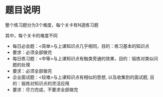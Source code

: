 # 题目说明

整个练习题分为3个难度，每个关卡有N道练习题

其中，每个关卡的难度不同

- 每日必会题：<简单>与上课知识点几乎相同，目的：练习基本的知识点
- 要求：必须全部做完
- 每日练习题：<中等>与上课知识点有触类旁通的效果，目的：锻炼对类似问题的处理
- 要求：必须全部做完
- 企业面试题：<较难>与上课知识点有相似的思想, 以及收集到的面试题, 目的：锻炼对知识点的灵活应用
- 要求：尽力完成，不要求全部做完